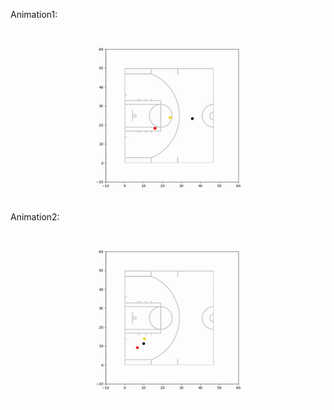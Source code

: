 Animation1:

![Alt Text](https://raw.githubusercontent.com/mogryzko/NBA-Defensive-AI/master/gif1.gif)

Animation2:

![Alt Text](https://raw.githubusercontent.com/mogryzko/NBA-Defensive-AI/master/gif2.gif)
